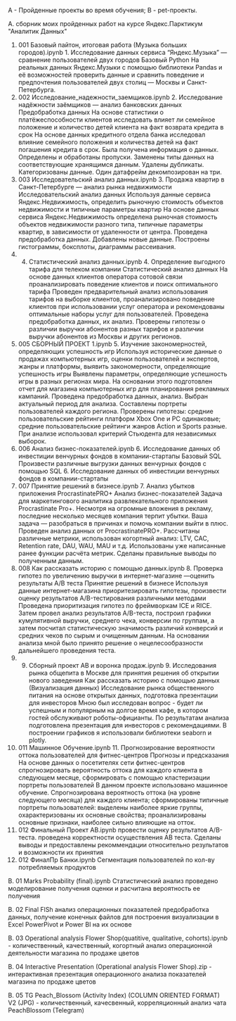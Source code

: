 А - Пройденные проекты во время обучения;
B - pet-проекты.

А. сборник моих пройденных работ на курсе Яндекс.Парктикум "Аналитик Данных"

1. 001 Базовый пайтон, итоговая работа (Музыка больших городов).ipynb	1. Исследование данных сервиса “Яндекс.Музыка” — сравнение пользователей двух городов	Базовый Python	На реальных данных Яндекс.Музыки c помощью библиотеки Pandas и её возможностей проверить данные и сравнить поведение и предпочтения пользователей двух столиц — Москвы и Санкт-Петербурга.	
2. 002 Исследование_надежности_заемщиков.ipynb	2. Исследование надёжности заёмщиков — анализ банковских данных	Предобработка данных	На основе статистики о платёжеспособности клиентов исследовать влияет ли семейное положение и количество детей клиента на факт возврата кредита в срок	На основе данных кредитного отдела банка исследовал влияние семейного положения и количества детей на факт погашения кредита в срок. Была получена информация о данных. Определены и обработаны пропуски. Заменены типы данных на соответствующие хранящимся данным. Удалены дубликаты. Категоризованы данные. Один датафрейм декомпозирован на три.
3. 003 Исследовательский анализ данных.ipynb	3. Продажа квартир в Санкт-Петербурге — анализ рынка недвижимости	Исследовательский анализ данных	Используя данные сервиса Яндекс.Недвижимость, определить рыночную стоимость объектов недвижимости и типичные параметры квартир	На основе данных сервиса Яндекс.Недвижимость определена рыночная стоимость объектов недвижимости разного типа, типичные параметры квартир, в зависимости от удаленности от центра. Проведена предобработка данных. Добавлены новые данные. Построены гистограммы, боксплоты, диаграммы рассеивания.
4. 004. Статистический анализ данных.ipynb	4. Определение выгодного тарифа для телеком компании	Статистический анализ данных	На основе данных клиентов оператора сотовой связи проанализировать поведение клиентов и поиск оптимального тарифа	Проведен предварительный анализ использования тарифов на выборке клиентов, проанализировано поведение клиентов при использовании услуг оператора и рекомендованы оптимальные наборы услуг для пользователей. Проведена предобработка данных, их анализ. Проверены гипотезы о различии выручки абонентов разных тарифов и различии выручки абонентов из Москвы и других регионов.
5. 005 СБОРНЫЙ ПРОЕКТ 1.ipynb	5. Изучение закономерностей, определяющих успешность игр		Используя исторические данные о продажах компьютерных игр, оценки пользователей и экспертов, жанры и платформы, выявить закономерности, определяющие успешность игры	Выявлены параметры, определяющие успешность игры в разных регионах мира. На основании этого подготовлен отчет для магазина компьютерных игр для планирования рекламных кампаний. Проведена предобработка данных, анализ. Выбран актуальный период для анализа. Составлены портреты пользователей каждого региона. Проверены гипотезы: средние пользовательские рейтинги платформ Xbox One и PC одинаковые; средние пользовательские рейтинги жанров Action и Sports разные. При анализе использовал критерий Стьюдента для независимых выборок.
6. 006 Анализ бизнес-показателей.ipynb	6. Исследование данных об инвестиции венчурных фондов в компании-стартапы	Базовый SQL	Произвести различные выгрузки данных венчурных фондов с помощью SQL	6. Исследование данных об инвестиции венчурных фондов в компании-стартапы
7. 007 Принятие решений в бизнесе.ipynb	7. Анализ убытков приложения ProcrastinatePRO+	Анализ бизнес-показателей	Задача для маркетингового аналитика развлекательного приложения Procrastinate Pro+. Несмотря на огромные вложения в рекламу, последние несколько месяцев компания терпит убытки. Ваша задача — разобраться в причинах и помочь компании выйти в плюс.	Проведен анализ данных от ProcrastinatePRO+. Рассчитаны различные метрики, использован когортный анализ: LTV, CAC, Retention rate, DAU, WAU, MAU и т.д. Использованы уже написанные ранее функции расчёта метрик. Сделаны правильные выводы по полученным данным.
8. 008 Как рассказать историю с помощью данных.ipynb	8. Проверка гипотез по увеличению выручки в интернет-магазине —оценить результаты A/B теста	Принятие решений в бизнесе	Используя данные интернет-магазина приоритезировать гипотезы, произвести оценку результатов A/B-тестирования различными методами	Проведена приоритизация гипотез по фреймворкам ICE и RICE. Затем провел анализ результатов A/B-теста, построил графики кумулятивной выручки, среднего чека, конверсии по группам, а затем посчитал статистическую значимость различий конверсий и средних чеков по сырым и очищенным данным. На основании анализа мной было принято решение о нецелесообразности дальнейшего проведения теста.
9. 009. Сборный проект АВ и воронка продаж.ipynb	9. Исследования рынка общепита в Москве для принятия решения об открытии нового заведения	Как рассказать историю с помощью данных (Визуализация данных)	Исследование рынка общественного питания на основе открытых данных, подготовка презентации для инвесторов	Мною был исследован вопрос - будет ли успешным и популярным на долгое время кафе, в котором гостей обслуживают роботы-официанты. По результатам анализа подготовлена презентация для инвесторов с рекомендациями. В построении графиков я использовали библиотеки seaborn и plotly. 
10. 011 Машинное Обучение.ipynb	11. Прогнозирование вероятности оттока пользователей для фитнес-центров	Прогнозы и предсказания	На основе данных о посетителях сети фитнес-центров спрогнозировать вероятность оттока для каждого клиента в следующем месяце, сформировать с помощью кластеризации портреты пользователей	В данном проекте использовано машинное обучение. Спрогнозирована вероятность оттока (на уровне следующего месяца) для каждого клиента; сформированы типичные портреты пользователей: выделены наиболее яркие группы, охарактеризованы их основные свойства; проанализированы основные признаки, наиболее сильно влияющие на отток.
11. 012 Финальный Проект AB.ipynb		провести оценку результатов A/B-теста.		проведена корректности осуществления АВ теста. Сделаны выводы и предоставлены рекоммендации относительно результатов и возможности их принятия
12. 012 ФиналПр Банки.ipynb	Сегментация пользователей по кол-ву потребляемых продуктов		
	
B. 01 Marks Probability (final).ipynb	Статистический анализ			проведено моделирование получения оценки и расчитана вероятность ее получения

B. 02 Final FlSh	анализ операционных показателей		предобработка данных, получение конечных файлов для построения визуализации в Excel PowerPivot и Power BI на их основе	

B. 03 Operational analysis Flower Shop(quatitive, qualitative, cohorts).ipynb - количественный, качественный, когортный анализ операционной деятельности магазина по продаже цветов

B. 04 Interactive Presentation (Operational analysis Flower Shop).zip - интерактивная презентация операционного анализа показателей магазина по продаже цветов

B. 05 TG Peach_Blossom (Activity Index) (COLUMN ORIENTED FORMAT) V2 (JPG) - количественный, качесвенный, корреляционный анализ чата PeachBlossom (Telegram)
